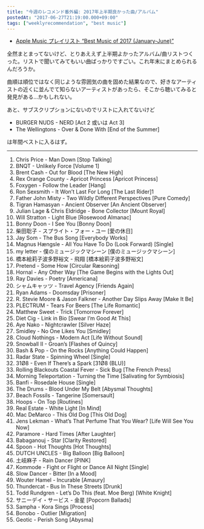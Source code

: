 ```yaml
---
title: "今週のレコメンド番外編: 2017年上半期良かった曲/アルバム"
postedAt: "2017-06-27T21:19:00.000+09:00"
tags: ["weeklyrecommendation", "best music"]
---
```


* [Apple Music プレイリスト “Best Music of 2017 (January-June)”](https://itunes.apple.com/jp/playlist/best-music-of-2017-january-june/idpl.3a75e2b0a1ca4b13a71c8d09dac3abee)

全然まとまってないけど、とりあええず上半期よかったアルバム/曲リストつくった。リストで聞いてみてもいい曲ばっかりですごい。これ年末にまとめられるんだろうか。

曲順は順位ではなく同じような雰囲気の曲を固めた結果なので、好きなアーティストの近くに並んでて知らないアーティストがあったら、そこから聴いてみると発見がある…かもしれない。

あと、サブスクリプションにないのでリストに入れてないけど

* BURGER NUDS - NERD \[Act 2 或いは Act 3\]
* The Wellingtons - Over & Done With \[End of the Summer\]

は年間ベストに入るはず。

---

1. Chris Price - Man Down \[Stop Talking\]
2. BNQT - Unlikely Force \[Volume 1\]
3. Brent Cash - Out for Blood \[The New High\]
4. Rex Orange County - Apricot Princess \[Apricot Princess\]
5. Foxygen - Follow the Leader \[Hang\]
6. Ron Sexsmith - It Won’t Last For Long \[The Last Rider\]1
7. Father John Misty - Two Wildly Different Perspectives \[Pure Comedy\]
8. Tigran Hamasyan - Ancient Observer \[An Ancient Observer\]
9. Julian Lage & Chris Eldridge - Bone Collector \[Mount Royal\]
10. Will Stratton - Light Blue \[Rosewood Almanac\]
11. Bonny Doon - I See You \[Bonny Doon\]
12. 柴田聡子 - スプライト・フォー・ユー \[愛の休日\]
13. Jay Som - The Bus Song \[Everybody Works\]
14. Magnus Hængsle - All You Have To Do (Look Forward) \[Single\]
15. my letter - 僕のミュージックマシーン \[僕のミュージックマシーン\]
16. 橋本絵莉子波多野裕文 - 飛翔 \[橋本絵莉子波多野裕文\]
17. Pretend - Some How \[Circular Ræsoning\]
18. Hornal - Any Other Way \[The Game Begins with the Lights Out\]
19. Ray Davies - Poetry \[Americana\]
20. シャムキャッツ - Travel Agency \[Friends Again\]
21. Ryan Adams - Doomsday \[Prisoner\]
22. R. Stevie Moore & Jason Falkner - Another Day Slips Away \[Make It Be\]
23. PLECTRUM - Tears For Beers \[The Life Romantic\]
24. Matthew Sweet - Trick \[Tomorrow Forever\]
25. Diet Cig - Link in Bio \[Swear I’m Good At This\]
26. Aye Nako - Nightcrawler \[Silver Haze\]
27. Smidley - No One Likes You \[Smidley\]
28. Cloud Nothings - Modern Act \[Life Without Sound\]
29. Snowball II - Groan’s \[Flashes of Quincy\]
30. Bash & Pop - On the Rocks \[Anything Could Happen\]
31. Radar State - Spinning Wheel \[Single\]
32. 31Ø8 - Even If There’s a Spark \[31Ø8 (BLU)\]
33. Rolling Blackouts Coastal Fever - Sick Bug \[The French Press\]
34. Morning Teleportation - Turning the Time \[Salivating for Symbiosis\]
35. Banfi - Rosedale House \[Single\]
36. The Drums - Blood Under My Belt \[Abysmal Thoughts\]
37. Beach Fossils - Tangerine \[Somersault\]
38. Hoops - On Top \[Routines\]
39. Real Estate - White Light \[In Mind\]
40. Mac DeMarco - This Old Dog \[This Old Dog\]
41. Jens Lekman - What’s That Perfume That You Wear? \[Life Will See You Now\]
42. Paramore - Hard Times \[After Laughter\]
43. Babaganouj - Star \[Clarity Restored\]
44. Spoon - Hot Thoughts \[Hot Thoughts\]
45. DUTCH UNCLES - Big Balloon \[Big Balloon\]
46. 土岐麻子 - Rain Dancer \[PINK\]
47. Kommode - Fight or Flight or Dance All Night \[Single\]
48. Slow Dancer - Bitter \[In a Mood\]
49. Wouter Hamel - Incurable \[Amaury\]
50. Thundercat - Bus In These Streets \[Drunk\]
51. Todd Rundgren - Let’s Do This (feat. Moe Berg) \[White Knight\]
52. サニーデイ・サービス - 金星 \[Popcorn Ballads\]
53. Sampha - Kora Sings \[Process\]
54. Bonobo - Outlier \[Migration\]
55. Geotic - Perish Song \[Abysma\]